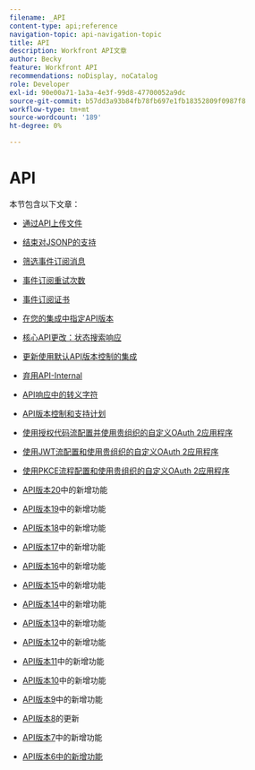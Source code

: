 ```yaml
---
filename: _API
content-type: api;reference
navigation-topic: api-navigation-topic
title: API
description: Workfront API文章
author: Becky
feature: Workfront API
recommendations: noDisplay, noCatalog
role: Developer
exl-id: 90e00a71-1a3a-4e3f-99d8-47700052a9dc
source-git-commit: b57dd3a93b84fb78fb697e1fb18352809f0987f8
workflow-type: tm+mt
source-wordcount: '189'
ht-degree: 0%

---
```


# API

本节包含以下文章：

* [通过API上传文件](../../wf-api/api/uploading-files-api.md)
* [结束对JSONP的支持](../../wf-api/api/ending-support-jsonp.md)
* [筛选事件订阅消息](../../wf-api/api/filter-event-sub-messages.md)
* [事件订阅重试次数](../../wf-api/api/event-sub-retries.md)
* [事件订阅证书](../../wf-api/api/event-sub-certs.md)
* [在您的集成中指定API版本](../../wf-api/api/specify-api-version-integrations.md)

* [核心API更改：状态搜索响应](../../wf-api/api/api-changes-search.md)
* [更新使用默认API版本控制的集成](../../wf-api/api/update-default-api-versioning.md)
* [弃用API-Internal](../../wf-api/api/deprecation-api-internal.md)
* [API响应中的转义字符](../../wf-api/api/escaped-characters-api.md)
* [API版本控制和支持计划](../../wf-api/api/api-version-support-schedule.md)
* [使用授权代码流配置并使用贵组织的自定义OAuth 2应用程序](../../wf-api/api/oauth-app-code-token-flow.md)
* [使用JWT流配置和使用贵组织的自定义OAuth 2应用程序](../../wf-api/api/oauth-app-jwt-flow.md)
* [使用PKCE流程配置和使用贵组织的自定义OAuth 2应用程序](../../wf-api/api/oauth-app-pkce-flow.md)
* [API版本20](../../wf-api/api/new-api-version-20.md)中的新增功能
* [API版本19](../../wf-api/api/new-api-version-19.md)中的新增功能
* [API版本18](../../wf-api/api/new-api-version-18.md)中的新增功能
* [API版本17](../../wf-api/api/new-api-version-17.md)中的新增功能
* [API版本16](../../wf-api/api/new-api-version-16.md)中的新增功能
* [API版本15](../../wf-api/api/new-api-version-15.md)中的新增功能
* [API版本14](../../wf-api/api/new-api-version-14.md)中的新增功能
* [API版本13](../../wf-api/api/new-api-version-13.md)中的新增功能
* [API版本12](../../wf-api/api/new-api-version-12.md)中的新增功能
* [API版本11](../../wf-api/api/new-api-version-11.md)中的新增功能
* [API版本10](../../wf-api/api/new-api-version-10.md)中的新增功能
* [API版本9](../../wf-api/api/new-api-version-9.md)中的新增功能
* [API版本8](../../wf-api/api/new-api-version-8-updates.md)的更新
* [API版本7](../../wf-api/api/new-api-version-7.md)中的新增功能
* [API版本6中的新增功能](../../wf-api/api/new-api-version-6.md)
